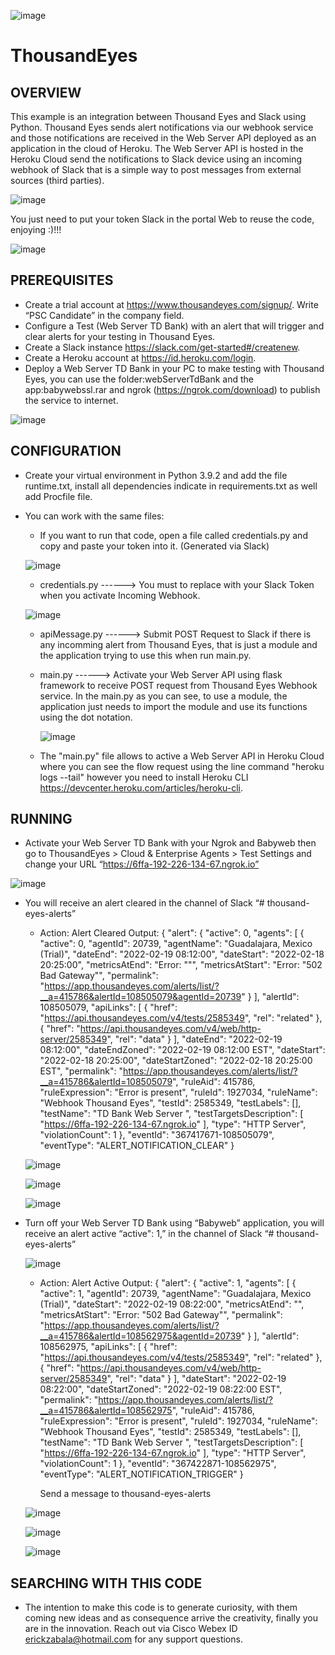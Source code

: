 
![image](https://github.com/ERICK-ZABALA/Thousand-Eyes/blob/master/slackBot/thousandEyesLogo.jpg)

# ThousandEyes

## OVERVIEW

This example is an integration between Thousand Eyes and Slack using Python. Thousand Eyes sends alert notifications via our webhook service and those notifications are received in the Web Server API deployed as an application in the cloud of Heroku. The Web Server API is hosted in the Heroku Cloud send the notifications to Slack device using an incoming webhook of Slack that is a simple way to post messages from external sources (third parties).

![image](https://github.com/ERICK-ZABALA/Thousand-Eyes/blob/master/slackBot/flowAlert.png?raw=true)

You just need to put your token Slack in the portal Web to reuse the code, enjoying :)!!!

![image](https://github.com/ERICK-ZABALA/Thousand-Eyes/blob/master/slackBot/capitan.png?raw=true)


## PREREQUISITES

* Create a trial account at https://www.thousandeyes.com/signup/. Write “PSC Candidate” in the company field.
* Configure a Test (Web Server TD Bank) with an alert that will trigger and clear alerts for your testing in Thousand Eyes.
* Create a Slack instance https://slack.com/get-started#/createnew.
* Create a Heroku account at https://id.heroku.com/login.
* Deploy a Web Server TD Bank in your PC to make testing with Thousand Eyes, you can use the folder:webServerTdBank and the app:babywebssl.rar and ngrok (https://ngrok.com/download) to publish the service to internet.

![image](https://github.com/ERICK-ZABALA/Thousand-Eyes/blob/master/slackBot/webServerTdBank.png?raw=true)


## CONFIGURATION

* Create your virtual environment in Python 3.9.2 and add the file runtime.txt, install all dependencies indicate in requirements.txt as well add Procfile file.
* You can work with the same files:
 
     * If you want to run that code, open a file called credentials.py and copy and paste your token into it. (Generated via Slack)
     

     ![image](https://github.com/ERICK-ZABALA/Thousand-Eyes/blob/master/slackBot/token.png?raw=true)

     
     * credentials.py ------> You must to replace with your Slack Token when you activate Incoming Webhook.

     ![image](https://github.com/ERICK-ZABALA/Thousand-Eyes/blob/master/slackBot/webhookSlack.png?raw=true)

     
     * apiMessage.py ------> Submit POST Request to Slack if there is any incomming alert from Thousand Eyes, that is just a module and the application trying to use this when run main.py.
 
     * main.py ------> Activate your Web Server API using flask framework to receive POST request from Thousand Eyes Webhook service.
       In the main.py as you can see, to use a module, the application just needs to import the module and use its functions using the dot notation.
       
       ![image](https://user-images.githubusercontent.com/38144008/157380678-efeaa9fb-5bca-4e54-828b-bcbbc6190a21.png)

     * The "main.py" file allows to active a Web Server API in Heroku Cloud where you can see the flow request using the line command "heroku logs --tail" however you need to    install Heroku CLI https://devcenter.heroku.com/articles/heroku-cli.

## RUNNING

* Activate your Web Server TD Bank with your Ngrok and Babyweb then go to ThousandEyes > Cloud & Enterprise Agents > Test Settings  and change your URL “https://6ffa-192-226-134-67.ngrok.io”

![image](https://github.com/ERICK-ZABALA/Thousand-Eyes/blob/master/slackBot/thousandEyesTest.jpg?raw=true)

* You will receive an alert cleared in the channel of Slack “# thousand-eyes-alerts”
	
     - Action: Alert Cleared
          Output: 
          {
          "alert": {
               "active": 0,
               "agents": [
                    {
                         "active": 0,
                         "agentId": 20739,
                         "agentName": "Guadalajara, Mexico (Trial)",
                         "dateEnd": "2022-02-19 08:12:00",
                         "dateStart": "2022-02-18 20:25:00",
                         "metricsAtEnd": "Error: \"\"",
                         "metricsAtStart": "Error: \"502 Bad Gateway\"",
                         "permalink": "https://app.thousandeyes.com/alerts/list/?__a=415786&alertId=108505079&agentId=20739"
                    }
               ],
               "alertId": 108505079,
               "apiLinks": [
                    {
                         "href": "https://api.thousandeyes.com/v4/tests/2585349",
                         "rel": "related"
                    },
                    {
                         "href": "https://api.thousandeyes.com/v4/web/http-server/2585349",
                         "rel": "data"
                    }
               ],
               "dateEnd": "2022-02-19 08:12:00",
               "dateEndZoned": "2022-02-19 08:12:00 EST",
               "dateStart": "2022-02-18 20:25:00",
               "dateStartZoned": "2022-02-18 20:25:00 EST",
               "permalink": "https://app.thousandeyes.com/alerts/list/?__a=415786&alertId=108505079",
               "ruleAid": 415786,
               "ruleExpression": "Error is present",
               "ruleId": 1927034,
               "ruleName": "Webhook Thousand Eyes",
               "testId": 2585349,
               "testLabels": [],
               "testName": "TD Bank Web Server ",
               "testTargetsDescription": [
                    "https://6ffa-192-226-134-67.ngrok.io"
               ],
               "type": "HTTP Server",
               "violationCount": 1
          },
          "eventId": "367417671-108505079",
          "eventType": "ALERT_NOTIFICATION_CLEAR"
          }

     ![image](https://github.com/ERICK-ZABALA/Thousand-Eyes/blob/master/slackBot/alertCleared.png?raw=true)

     ![image](https://github.com/ERICK-ZABALA/Thousand-Eyes/blob/master/slackBot/alertClearedTe.png?raw=true)

     ![image](https://github.com/ERICK-ZABALA/Thousand-Eyes/blob/master/slackBot/alertClearedWeb.png?raw=true)

* Turn off your Web Server TD Bank using “Babyweb” application, you will receive an alert active “active": 1,” in the channel of Slack “# thousand-eyes-alerts”

    ![image](https://github.com/ERICK-ZABALA/Thousand-Eyes/blob/master/slackBot/alertClearedBw.png?raw=true)

     - Action: Alert Active
          Output: 
          {
          "alert": {
               "active": 1,
               "agents": [
                    {
                         "active": 1,
                         "agentId": 20739,
                         "agentName": "Guadalajara, Mexico (Trial)",
                         "dateStart": "2022-02-19 08:22:00",
                         "metricsAtEnd": "",
                         "metricsAtStart": "Error: \"502 Bad Gateway\"",
                         "permalink": "https://app.thousandeyes.com/alerts/list/?__a=415786&alertId=108562975&agentId=20739"
                    }
               ],
               "alertId": 108562975,
               "apiLinks": [
                    {
                         "href": "https://api.thousandeyes.com/v4/tests/2585349",
                         "rel": "related"
                    },
                    {
                         "href": "https://api.thousandeyes.com/v4/web/http-server/2585349",
                         "rel": "data"
                    }
               ],
               "dateStart": "2022-02-19 08:22:00",
               "dateStartZoned": "2022-02-19 08:22:00 EST",
               "permalink": "https://app.thousandeyes.com/alerts/list/?__a=415786&alertId=108562975",
               "ruleAid": 415786,
               "ruleExpression": "Error is present",
               "ruleId": 1927034,
               "ruleName": "Webhook Thousand Eyes",
               "testId": 2585349,
               "testLabels": [],
               "testName": "TD Bank Web Server ",
               "testTargetsDescription": [
                    "https://6ffa-192-226-134-67.ngrok.io"
               ],
               "type": "HTTP Server",
               "violationCount": 1
          },
          "eventId": "367422871-108562975",
          "eventType": "ALERT_NOTIFICATION_TRIGGER"
          }

          Send a message to thousand-eyes-alerts

     ![image](https://github.com/ERICK-ZABALA/Thousand-Eyes/blob/master/slackBot/alertActive.png?raw=true)

     ![image](https://github.com/ERICK-ZABALA/Thousand-Eyes/blob/master/slackBot/alertActiveTe.png?raw=true)

     ![image](https://github.com/ERICK-ZABALA/Thousand-Eyes/blob/master/slackBot/alertActiveWeb.png?raw=true)

## SEARCHING WITH THIS CODE

* The intention to make this code is to generate curiosity, with them coming new ideas and as consequence arrive the creativity, finally you are in the innovation. Reach out via Cisco Webex ID erickzabala@hotmail.com for any support questions.





